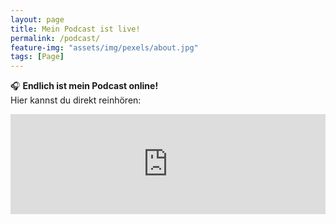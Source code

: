 ```yaml
---
layout: page
title: Mein Podcast ist live!
permalink: /podcast/
feature-img: "assets/img/pexels/about.jpg"
tags: [Page]
---
```



🎧 **Endlich ist mein Podcast online!**  
Hier kannst du direkt reinhören:

<iframe src="https://www.podcast.de/embed/3596111" width="100%" height="160" frameborder="0" scrolling="no"></iframe>

 
